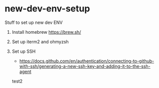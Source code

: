 # new-dev-env-setup
Stuff to set up new dev ENV

1. Install homebrew https://brew.sh/
2. Set up iterm2 and ohmyzsh
2. Set up SSH
   - https://docs.github.com/en/authentication/connecting-to-github-with-ssh/generating-a-new-ssh-key-and-adding-it-to-the-ssh-agent


   test2
